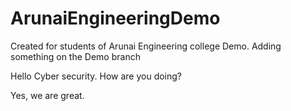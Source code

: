 # ArunaiEngineeringDemo

 Created for students of Arunai Engineering college Demo.
 Adding something on the Demo branch

  Hello Cyber security. How are you doing?

  Yes, we are great.
